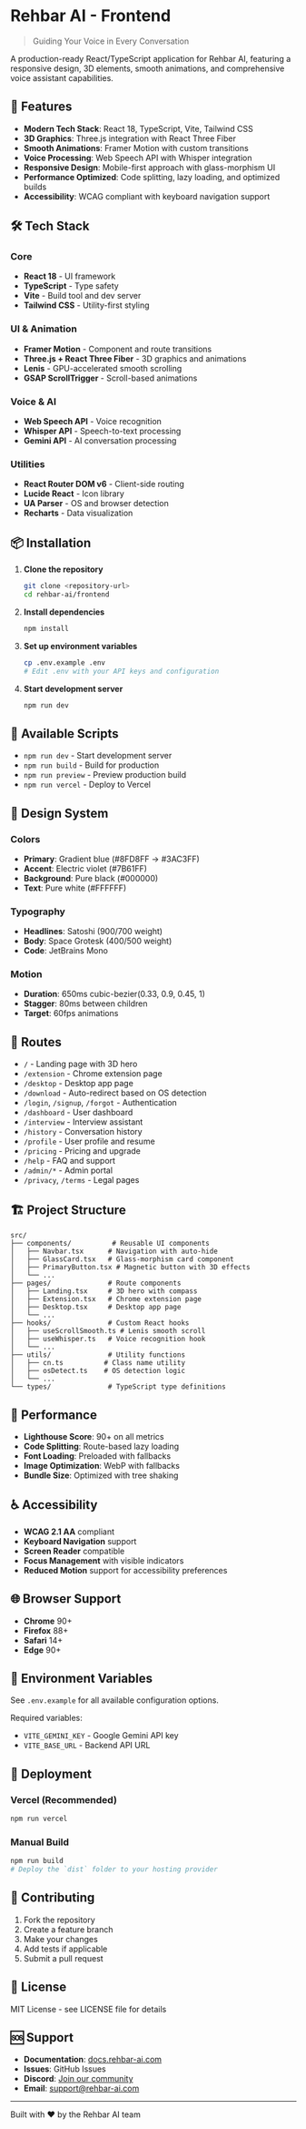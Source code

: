 # Rehbar AI - Frontend

> Guiding Your Voice in Every Conversation

A production-ready React/TypeScript application for Rehbar AI, featuring a responsive design, 3D elements, smooth animations, and comprehensive voice assistant capabilities.

## 🚀 Features

- **Modern Tech Stack**: React 18, TypeScript, Vite, Tailwind CSS
- **3D Graphics**: Three.js integration with React Three Fiber
- **Smooth Animations**: Framer Motion with custom transitions
- **Voice Processing**: Web Speech API with Whisper integration
- **Responsive Design**: Mobile-first approach with glass-morphism UI
- **Performance Optimized**: Code splitting, lazy loading, and optimized builds
- **Accessibility**: WCAG compliant with keyboard navigation support

## 🛠 Tech Stack

### Core
- **React 18** - UI framework
- **TypeScript** - Type safety
- **Vite** - Build tool and dev server
- **Tailwind CSS** - Utility-first styling

### UI & Animation
- **Framer Motion** - Component and route transitions
- **Three.js + React Three Fiber** - 3D graphics and animations
- **Lenis** - GPU-accelerated smooth scrolling
- **GSAP ScrollTrigger** - Scroll-based animations

### Voice & AI
- **Web Speech API** - Voice recognition
- **Whisper API** - Speech-to-text processing
- **Gemini API** - AI conversation processing

### Utilities
- **React Router DOM v6** - Client-side routing
- **Lucide React** - Icon library
- **UA Parser** - OS and browser detection
- **Recharts** - Data visualization

## 📦 Installation

1. **Clone the repository**
   ```bash
   git clone <repository-url>
   cd rehbar-ai/frontend
   ```

2. **Install dependencies**
   ```bash
   npm install
   ```

3. **Set up environment variables**
   ```bash
   cp .env.example .env
   # Edit .env with your API keys and configuration
   ```

4. **Start development server**
   ```bash
   npm run dev
   ```

## 🔧 Available Scripts

- `npm run dev` - Start development server
- `npm run build` - Build for production
- `npm run preview` - Preview production build
- `npm run vercel` - Deploy to Vercel

## 🎨 Design System

### Colors
- **Primary**: Gradient blue (#8FD8FF → #3AC3FF)
- **Accent**: Electric violet (#7B61FF)
- **Background**: Pure black (#000000)
- **Text**: Pure white (#FFFFFF)

### Typography
- **Headlines**: Satoshi (900/700 weight)
- **Body**: Space Grotesk (400/500 weight)
- **Code**: JetBrains Mono

### Motion
- **Duration**: 650ms cubic-bezier(0.33, 0.9, 0.45, 1)
- **Stagger**: 80ms between children
- **Target**: 60fps animations

## 📱 Routes

- `/` - Landing page with 3D hero
- `/extension` - Chrome extension page
- `/desktop` - Desktop app page
- `/download` - Auto-redirect based on OS detection
- `/login`, `/signup`, `/forgot` - Authentication
- `/dashboard` - User dashboard
- `/interview` - Interview assistant
- `/history` - Conversation history
- `/profile` - User profile and resume
- `/pricing` - Pricing and upgrade
- `/help` - FAQ and support
- `/admin/*` - Admin portal
- `/privacy`, `/terms` - Legal pages

## 🏗 Project Structure

```
src/
├── components/          # Reusable UI components
│   ├── Navbar.tsx      # Navigation with auto-hide
│   ├── GlassCard.tsx   # Glass-morphism card component
│   ├── PrimaryButton.tsx # Magnetic button with 3D effects
│   └── ...
├── pages/              # Route components
│   ├── Landing.tsx     # 3D hero with compass
│   ├── Extension.tsx   # Chrome extension page
│   ├── Desktop.tsx     # Desktop app page
│   └── ...
├── hooks/              # Custom React hooks
│   ├── useScrollSmooth.ts # Lenis smooth scroll
│   ├── useWhisper.ts   # Voice recognition hook
│   └── ...
├── utils/              # Utility functions
│   ├── cn.ts          # Class name utility
│   ├── osDetect.ts    # OS detection logic
│   └── ...
└── types/              # TypeScript type definitions
```

## 🎯 Performance

- **Lighthouse Score**: 90+ on all metrics
- **Code Splitting**: Route-based lazy loading
- **Font Loading**: Preloaded with fallbacks
- **Image Optimization**: WebP with fallbacks
- **Bundle Size**: Optimized with tree shaking

## ♿ Accessibility

- **WCAG 2.1 AA** compliant
- **Keyboard Navigation** support
- **Screen Reader** compatible
- **Focus Management** with visible indicators
- **Reduced Motion** support for accessibility preferences

## 🌐 Browser Support

- **Chrome** 90+
- **Firefox** 88+
- **Safari** 14+
- **Edge** 90+

## 📝 Environment Variables

See `.env.example` for all available configuration options.

Required variables:
- `VITE_GEMINI_KEY` - Google Gemini API key
- `VITE_BASE_URL` - Backend API URL

## 🚀 Deployment

### Vercel (Recommended)
```bash
npm run vercel
```

### Manual Build
```bash
npm run build
# Deploy the `dist` folder to your hosting provider
```

## 🤝 Contributing

1. Fork the repository
2. Create a feature branch
3. Make your changes
4. Add tests if applicable
5. Submit a pull request

## 📄 License

MIT License - see LICENSE file for details

## 🆘 Support

- **Documentation**: [docs.rehbar-ai.com](https://docs.rehbar-ai.com)
- **Issues**: GitHub Issues
- **Discord**: [Join our community](https://discord.gg/rehbar-ai)
- **Email**: support@rehbar-ai.com

---

Built with ❤️ by the Rehbar AI team

